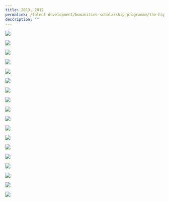 ```yaml
---
title: 2013, 2012
permalink: /talent-development/humanities-scholarship-programme/the-hsp-class/hsp-class/20132012-2/
description: ""
---
```

![](/images/HSP%20Class/2012,2013/pic20-612x700_c.jpg)

![](/images/HSP%20Class/2012,2013/pic19-612x700_c.jpg)

![](/images/HSP%20Class/2012,2013/pic18-612x700_c.jpg)

![](/images/HSP%20Class/2012,2013/pic17-612x700_c.jpg)

![](/images/HSP%20Class/2012,2013/pic16-612x700_c.jpg)

![](/images/HSP%20Class/2012,2013/pic15-612x700_c.jpg)

![](/images/HSP%20Class/2012,2013/pic14-612x700_c.jpg)

![](/images/HSP%20Class/2012,2013/pic13v1-612x700_c.jpg)

![](/images/HSP%20Class/2012,2013/pic12-612x700_c.jpg)

![](/images/HSP%20Class/2012,2013/pic11-612x700_c.jpg)

![](/images/HSP%20Class/2012,2013/pic8-612x700_c.jpg)

![](/images/HSP%20Class/2012,2013/pic7-612x700_c.jpg)

![](/images/HSP%20Class/2012,2013/pic6-612x700_c.jpg)

![](/images/HSP%20Class/2012,2013/pic5-612x700_c.jpg)

![](/images/HSP%20Class/2012,2013/pic4-612x700_c.jpg)

![](/images/HSP%20Class/2012,2013/pic3-612x700_c.jpg)

![](/images/HSP%20Class/2012,2013/pic2-612x700_c.jpg)

![](/images/HSP%20Class/2012,2013/pic1-612x700_c.jpg)